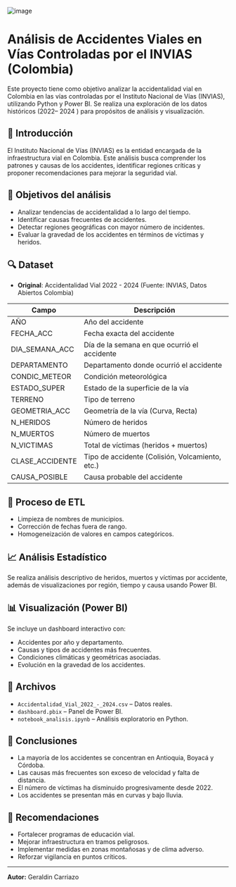 
![image](https://github.com/user-attachments/assets/e56445ea-deea-4304-b681-def7d8489249)
# Análisis de Accidentes Viales en Vías Controladas por el INVIAS (Colombia)

Este proyecto tiene como objetivo analizar la accidentalidad vial en Colombia en las vías controladas por el Instituto Nacional de Vías (INVIAS), utilizando Python y Power BI. Se realiza una exploración de los datos históricos (2022– 2024 ) para propósitos de análisis y visualización.

## 📌 Introducción

El Instituto Nacional de Vías (INVIAS) es la entidad encargada de la infraestructura vial en Colombia. Este análisis busca comprender los patrones y causas de los accidentes, identificar regiones críticas y proponer recomendaciones para mejorar la seguridad vial.

## 🎯 Objetivos del análisis

- Analizar tendencias de accidentalidad a lo largo del tiempo.
- Identificar causas frecuentes de accidentes.
- Detectar regiones geográficas con mayor número de incidentes.
- Evaluar la gravedad de los accidentes en términos de víctimas y heridos.

## 🔍 Dataset

- **Original**: Accidentalidad Vial 2022 -  2024 (Fuente: INVIAS, Datos Abiertos Colombia)

| Campo              | Descripción                                      |
|--------------------|--------------------------------------------------|
| AÑO                | Año del accidente                                |
| FECHA_ACC          | Fecha exacta del accidente                       |
| DIA_SEMANA_ACC     | Día de la semana en que ocurrió el accidente     |
| DEPARTAMENTO       | Departamento donde ocurrió el accidente          |
| CONDIC_METEOR      | Condición meteorológica                          |
| ESTADO_SUPER       | Estado de la superficie de la vía                |
| TERRENO            | Tipo de terreno                                  |
| GEOMETRIA_ACC      | Geometría de la vía (Curva, Recta)               |
| N_HERIDOS          | Número de heridos                                |
| N_MUERTOS          | Número de muertos                                |
| N_VICTIMAS         | Total de víctimas (heridos + muertos)            |
| CLASE_ACCIDENTE    | Tipo de accidente (Colisión, Volcamiento, etc.)  |
| CAUSA_POSIBLE      | Causa probable del accidente                     |

## 🧪 Proceso de ETL

- Limpieza de nombres de municipios.
- Corrección de fechas fuera de rango.
- Homogeneización de valores en campos categóricos.

## 📈 Análisis Estadístico

Se realiza análisis descriptivo de heridos, muertos y víctimas por accidente, además de visualizaciones por región, tiempo y causa usando Power BI.

## 📊 Visualización (Power BI)

Se incluye un dashboard interactivo con:
- Accidentes por año y departamento.
- Causas y tipos de accidentes más frecuentes.
- Condiciones climáticas y geométricas asociadas.
- Evolución en la gravedad de los accidentes.

## 📁 Archivos

- `Accidentalidad_Vial_2022_-_2024.csv` – Datos reales.
- `dashboard.pbix` – Panel de Power BI.
- `notebook_analisis.ipynb` – Análisis exploratorio en Python.

## 🧠 Conclusiones

- La mayoría de los accidentes se concentran en Antioquia, Boyacá y Córdoba.
- Las causas más frecuentes son exceso de velocidad y falta de distancia.
- El número de víctimas ha disminuido progresivamente desde 2022.
- Los accidentes se presentan más en curvas y bajo lluvia.

## 🚀 Recomendaciones

- Fortalecer programas de educación vial.
- Mejorar infraestructura en tramos peligrosos.
- Implementar medidas en zonas montañosas y de clima adverso.
- Reforzar vigilancia en puntos críticos.

---

**Autor:** Geraldin Carriazo  

